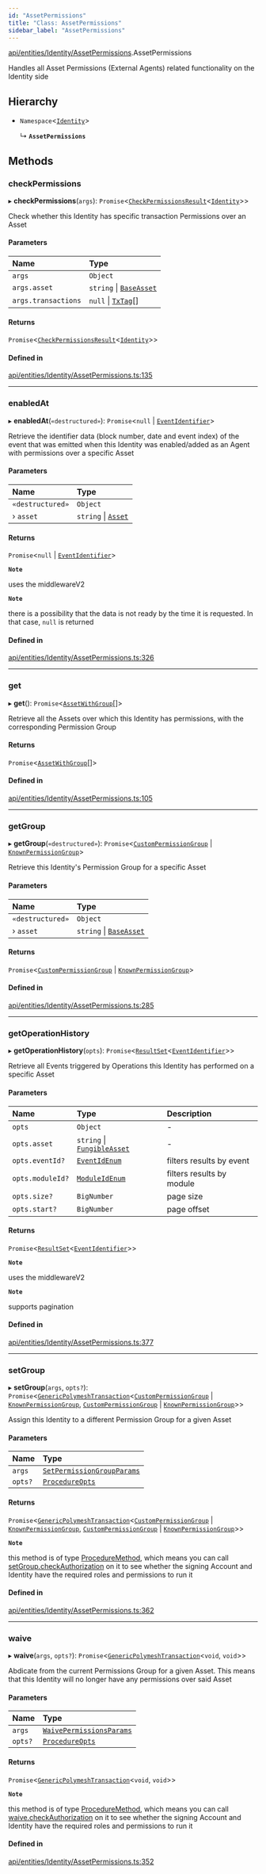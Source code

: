 ```yaml
---
id: "AssetPermissions"
title: "Class: AssetPermissions"
sidebar_label: "AssetPermissions"
---
```


[api/entities/Identity/AssetPermissions](../../../../../modules/API/Entities/Identity/AssetPermissions/AssetPermissions.md).AssetPermissions

Handles all Asset Permissions (External Agents) related functionality on the Identity side

## Hierarchy

- `Namespace`\<[`Identity`](../Identity.md)\>

  ↳ **`AssetPermissions`**

## Methods

### checkPermissions

▸ **checkPermissions**(`args`): `Promise`\<[`CheckPermissionsResult`](../../../../../interfaces/API/Entities/Types/CheckPermissionsResult/CheckPermissionsResult.md)\<[`Identity`](../../../../../enums/API/Entities/Types/SignerType/SignerType.md#identity)\>\>

Check whether this Identity has specific transaction Permissions over an Asset

#### Parameters

| Name | Type |
| :------ | :------ |
| `args` | `Object` |
| `args.asset` | `string` \| [`BaseAsset`](../../Asset/Base/BaseAsset/BaseAsset.md) |
| `args.transactions` | ``null`` \| [`TxTag`](../../../../../modules/Generated/Types/Types.md#txtag)[] |

#### Returns

`Promise`\<[`CheckPermissionsResult`](../../../../../interfaces/API/Entities/Types/CheckPermissionsResult/CheckPermissionsResult.md)\<[`Identity`](../../../../../enums/API/Entities/Types/SignerType/SignerType.md#identity)\>\>

#### Defined in

[api/entities/Identity/AssetPermissions.ts:135](https://github.com/PolymeshAssociation/polymesh-sdk/blob/8a9e72221/src/api/entities/Identity/AssetPermissions.ts#L135)

___

### enabledAt

▸ **enabledAt**(`«destructured»`): `Promise`\<``null`` \| [`EventIdentifier`](../../../../../interfaces/API/Client/Types/EventIdentifier/EventIdentifier.md)\>

Retrieve the identifier data (block number, date and event index) of the event that was emitted when this Identity was enabled/added as
  an Agent with permissions over a specific Asset

#### Parameters

| Name | Type |
| :------ | :------ |
| `«destructured»` | `Object` |
| › `asset` | `string` \| [`Asset`](../../../../../modules/API/Entities/Asset/Types/Types.md#asset) |

#### Returns

`Promise`\<``null`` \| [`EventIdentifier`](../../../../../interfaces/API/Client/Types/EventIdentifier/EventIdentifier.md)\>

**`Note`**

uses the middlewareV2

**`Note`**

there is a possibility that the data is not ready by the time it is requested. In that case, `null` is returned

#### Defined in

[api/entities/Identity/AssetPermissions.ts:326](https://github.com/PolymeshAssociation/polymesh-sdk/blob/8a9e72221/src/api/entities/Identity/AssetPermissions.ts#L326)

___

### get

▸ **get**(): `Promise`\<[`AssetWithGroup`](../../../../../interfaces/API/Entities/Asset/Types/AssetWithGroup/AssetWithGroup.md)[]\>

Retrieve all the Assets over which this Identity has permissions, with the corresponding Permission Group

#### Returns

`Promise`\<[`AssetWithGroup`](../../../../../interfaces/API/Entities/Asset/Types/AssetWithGroup/AssetWithGroup.md)[]\>

#### Defined in

[api/entities/Identity/AssetPermissions.ts:105](https://github.com/PolymeshAssociation/polymesh-sdk/blob/8a9e72221/src/api/entities/Identity/AssetPermissions.ts#L105)

___

### getGroup

▸ **getGroup**(`«destructured»`): `Promise`\<[`CustomPermissionGroup`](../../CustomPermissionGroup/CustomPermissionGroup.md) \| [`KnownPermissionGroup`](../../KnownPermissionGroup/KnownPermissionGroup.md)\>

Retrieve this Identity's Permission Group for a specific Asset

#### Parameters

| Name | Type |
| :------ | :------ |
| `«destructured»` | `Object` |
| › `asset` | `string` \| [`BaseAsset`](../../Asset/Base/BaseAsset/BaseAsset.md) |

#### Returns

`Promise`\<[`CustomPermissionGroup`](../../CustomPermissionGroup/CustomPermissionGroup.md) \| [`KnownPermissionGroup`](../../KnownPermissionGroup/KnownPermissionGroup.md)\>

#### Defined in

[api/entities/Identity/AssetPermissions.ts:285](https://github.com/PolymeshAssociation/polymesh-sdk/blob/8a9e72221/src/api/entities/Identity/AssetPermissions.ts#L285)

___

### getOperationHistory

▸ **getOperationHistory**(`opts`): `Promise`\<[`ResultSet`](../../../../../interfaces/API/Entities/Types/ResultSet/ResultSet.md)\<[`EventIdentifier`](../../../../../interfaces/API/Client/Types/EventIdentifier/EventIdentifier.md)\>\>

Retrieve all Events triggered by Operations this Identity has performed on a specific Asset

#### Parameters

| Name | Type | Description |
| :------ | :------ | :------ |
| `opts` | `Object` | - |
| `opts.asset` | `string` \| [`FungibleAsset`](../../Asset/Fungible/FungibleAsset.md) | - |
| `opts.eventId?` | [`EventIdEnum`](../../../../../enums/Types/EventIdEnum/EventIdEnum.md) | filters results by event |
| `opts.moduleId?` | [`ModuleIdEnum`](../../../../../enums/Types/ModuleIdEnum/ModuleIdEnum.md) | filters results by module |
| `opts.size?` | `BigNumber` | page size |
| `opts.start?` | `BigNumber` | page offset |

#### Returns

`Promise`\<[`ResultSet`](../../../../../interfaces/API/Entities/Types/ResultSet/ResultSet.md)\<[`EventIdentifier`](../../../../../interfaces/API/Client/Types/EventIdentifier/EventIdentifier.md)\>\>

**`Note`**

uses the middlewareV2

**`Note`**

supports pagination

#### Defined in

[api/entities/Identity/AssetPermissions.ts:377](https://github.com/PolymeshAssociation/polymesh-sdk/blob/8a9e72221/src/api/entities/Identity/AssetPermissions.ts#L377)

___

### setGroup

▸ **setGroup**(`args`, `opts?`): `Promise`\<[`GenericPolymeshTransaction`](../../../../../modules/API/Procedures/Types/Types.md#genericpolymeshtransaction)\<[`CustomPermissionGroup`](../../CustomPermissionGroup/CustomPermissionGroup.md) \| [`KnownPermissionGroup`](../../KnownPermissionGroup/KnownPermissionGroup.md), [`CustomPermissionGroup`](../../CustomPermissionGroup/CustomPermissionGroup.md) \| [`KnownPermissionGroup`](../../KnownPermissionGroup/KnownPermissionGroup.md)\>\>

Assign this Identity to a different Permission Group for a given Asset

#### Parameters

| Name | Type |
| :------ | :------ |
| `args` | [`SetPermissionGroupParams`](../../../../../interfaces/API/Procedures/Types/SetPermissionGroupParams/SetPermissionGroupParams.md) |
| `opts?` | [`ProcedureOpts`](../../../../../interfaces/API/Procedures/Types/ProcedureOpts/ProcedureOpts.md) |

#### Returns

`Promise`\<[`GenericPolymeshTransaction`](../../../../../modules/API/Procedures/Types/Types.md#genericpolymeshtransaction)\<[`CustomPermissionGroup`](../../CustomPermissionGroup/CustomPermissionGroup.md) \| [`KnownPermissionGroup`](../../KnownPermissionGroup/KnownPermissionGroup.md), [`CustomPermissionGroup`](../../CustomPermissionGroup/CustomPermissionGroup.md) \| [`KnownPermissionGroup`](../../KnownPermissionGroup/KnownPermissionGroup.md)\>\>

**`Note`**

this method is of type [ProcedureMethod](../../../../../interfaces/API/Procedures/Types/ProcedureMethod/ProcedureMethod.md), which means you can call [setGroup.checkAuthorization](../../../../../interfaces/API/Procedures/Types/ProcedureMethod/ProcedureMethod.md#checkauthorization)
  on it to see whether the signing Account and Identity have the required roles and permissions to run it

#### Defined in

[api/entities/Identity/AssetPermissions.ts:362](https://github.com/PolymeshAssociation/polymesh-sdk/blob/8a9e72221/src/api/entities/Identity/AssetPermissions.ts#L362)

___

### waive

▸ **waive**(`args`, `opts?`): `Promise`\<[`GenericPolymeshTransaction`](../../../../../modules/API/Procedures/Types/Types.md#genericpolymeshtransaction)\<`void`, `void`\>\>

Abdicate from the current Permissions Group for a given Asset. This means that this Identity will no longer have any permissions over said Asset

#### Parameters

| Name | Type |
| :------ | :------ |
| `args` | [`WaivePermissionsParams`](../../../../../interfaces/API/Procedures/Types/WaivePermissionsParams/WaivePermissionsParams.md) |
| `opts?` | [`ProcedureOpts`](../../../../../interfaces/API/Procedures/Types/ProcedureOpts/ProcedureOpts.md) |

#### Returns

`Promise`\<[`GenericPolymeshTransaction`](../../../../../modules/API/Procedures/Types/Types.md#genericpolymeshtransaction)\<`void`, `void`\>\>

**`Note`**

this method is of type [ProcedureMethod](../../../../../interfaces/API/Procedures/Types/ProcedureMethod/ProcedureMethod.md), which means you can call [waive.checkAuthorization](../../../../../interfaces/API/Procedures/Types/ProcedureMethod/ProcedureMethod.md#checkauthorization)
  on it to see whether the signing Account and Identity have the required roles and permissions to run it

#### Defined in

[api/entities/Identity/AssetPermissions.ts:352](https://github.com/PolymeshAssociation/polymesh-sdk/blob/8a9e72221/src/api/entities/Identity/AssetPermissions.ts#L352)
